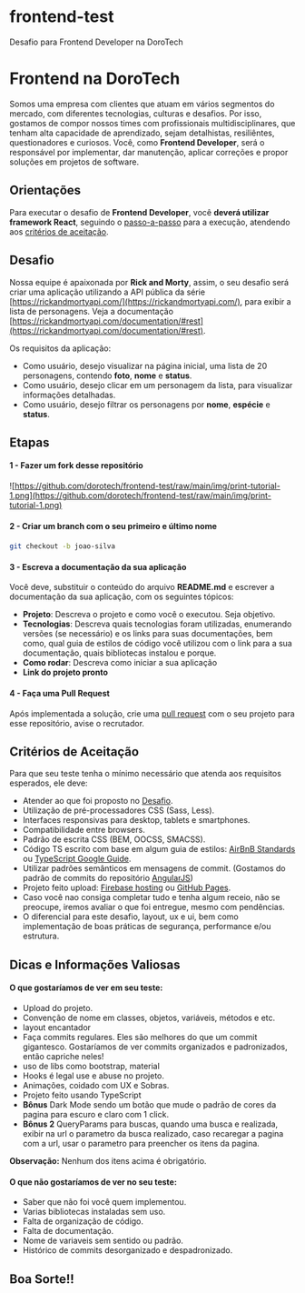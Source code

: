 # frontend-test

Desafio para Frontend Developer na DoroTech

# Frontend na DoroTech

Somos uma empresa com clientes que atuam em vários segmentos do mercado, com diferentes tecnologias, culturas e desafios. Por isso, gostamos de compor nossos times com profissionais multidisciplinares, que tenham alta capacidade de aprendizado, sejam detalhistas, resiliêntes, questionadores e curiosos. Você, como **Frontend Developer**, será o responsável por implementar, dar manutenção, aplicar correções e propor soluções em projetos de software.

## Orientações
Para executar o desafio de **Frontend Developer**, você **deverá utilizar framework React**, seguindo o [passo-a-passo](https://github.com/dorotech/frontend-test#etapas) para a execução, atendendo aos [critérios de aceitação](https://github.com/dorotech/frontend-test#crit%C3%A9rios-de-aceita%C3%A7%C3%A3o).

## Desafio
Nossa equipe é apaixonada por **Rick and Morty**, assim, o seu desafio será criar uma aplicação utilizando a API pública da série [https://rickandmortyapi.com/](https://rickandmortyapi.com/), para exibir a lista de  personagens. Veja a documentação [https://rickandmortyapi.com/documentation/#rest](https://rickandmortyapi.com/documentation/#rest).

Os requisitos da aplicação:

- Como usuário, desejo visualizar na página inicial, uma lista de 20 personagens, contendo **foto**, **nome** e **status**.
- Como usuário, desejo clicar em um personagem da lista, para visualizar informações detalhadas.
- Como usuário, desejo filtrar os personagens por **nome**, **espécie** e **status**.

## Etapas

#### 1 - Fazer um fork desse repositório

![https://github.com/dorotech/frontend-test/raw/main/img/print-tutorial-1.png](https://github.com/dorotech/frontend-test/raw/main/img/print-tutorial-1.png)


#### 2 - Criar um branch com o seu primeiro e último nome
```bash
git checkout -b joao-silva
```

#### 3 - Escreva a documentação da sua aplicação
Você deve, substituir o conteúdo do arquivo **README.md** e escrever a documentação da sua aplicação, com os seguintes tópicos: 
- **Projeto**: Descreva o projeto e como você o executou. Seja objetivo.
- **Tecnologias**: Descreva quais tecnologias foram utilizadas, enumerando versões (se necessário) e os links para suas documentações, bem como, qual guia de estilos de código você utilizou com o link para a sua documentação, quais bibliotecas instalou e porque.
- **Como rodar**: Descreva como iniciar a sua aplicação
- **Link do projeto pronto**

#### 4 - Faça uma Pull Request
Após implementada a solução, crie uma [pull request](https://github.com/dorotech/frontend-test/pulls) com o seu projeto para esse repositório, avise o recrutador.

## Critérios de Aceitação
Para que seu teste tenha o mínimo necessário que atenda aos requisitos esperados, ele deve:
- Atender ao que foi proposto no [Desafio](https://github.com/dorotech/frontend-test#Desafio).
- Utilização de pré-processadores CSS (Sass, Less).
- Interfaces responsivas para desktop, tablets e smartphones.
- Compatibilidade entre browsers.
- Padrão de escrita CSS (BEM, OOCSS, SMACSS).
- Código TS escrito com base em algum guia de estilos: [AirBnB Standards](https://github.com/airbnb/javascript) ou [TypeScript Google Guide](https://google.github.io/styleguide/tsguide.html).
- Utilizar padrões semânticos em mensagens de commit. (Gostamos do padrão de commits do repositório [AngularJS](http://karma-runner.github.io/3.0/dev/git-commit-msg.html))
- Projeto feito upload: [Firebase hosting](https://firebase.google.com/docs/hosting/quickstart?hl=pt-br) ou [GitHub Pages](https://pages.github.com/).
- Caso você nao consiga completar tudo e tenha algum receio, não se preocupe, iremos avaliar o que foi entregue, mesmo com pendências.
- O diferencial para este desafio, layout, ux e ui, bem como implementação de boas práticas de segurança, performance e/ou estrutura.


## Dicas e Informações Valiosas

#### O que gostaríamos de ver em seu teste:
- Upload do projeto.
- Convenção de nome em classes, objetos, variáveis, métodos e etc.
- layout encantador
- Faça commits regulares. Eles são melhores do que um commit gigantesco. Gostaríamos de ver commits organizados e padronizados, então capriche neles!
- uso de libs como bootstrap, material
- Hooks é legal use e abuse no projeto.
- Animações, coidado com UX e Sobras. 
- Projeto feito usando TypeScript
- **Bônus** Dark Mode sendo um botão que mude o padrão de cores da pagina para escuro e claro com 1 click. 
- **Bônus 2** QueryParams para buscas, quando uma busca e realizada, exibir na url o parametro da busca realizado, caso recaregar a pagina com a url, usar o parametro para preencher os itens da pagina.

**Observação:** Nenhum dos itens acima é obrigatório.

#### O que não gostaríamos de ver no seu teste:
- Saber que não foi você quem implementou.
- Varias bibliotecas instaladas sem uso.
- Falta de organização de código.
- Falta de documentação.
- Nome de variaveis sem sentido ou padrão.
- Histórico de commits desorganizado e despadronizado.

## Boa Sorte!! 
